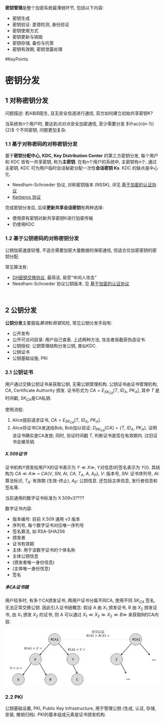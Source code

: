 **密钥管理**是整个加密系统最薄弱环节, 包括以下内容:
- 密钥生成
- 密钥验证: 差错检测, 身份验证
- 密钥使用方式
- 密钥更新与销毁
- 密钥存储, 备份与托管
- 密钥有效期, 密钥泄露处理

#KeyPoints 
# 密钥分发

## 1 对称密钥分发

问题描述: 若A和B陌生, 且无安全信道进行通信, 双方如何建立初始共享密钥K?

当系统有n个用户时, 要达到点对点安全加密通信, 至少需要分发 $\frac{n(n-1)}{2}$ 个不同密钥, 问题更加复杂. 

### 1.1 基于对称密码的对称密钥分发

基于**密钥分配中心, KDC, Key Distribution Center** 的第三方密钥分发, 每个用户和 KDC 皆有一共享密钥, 称为**主密钥**. 在有n个用户的系统中, 主密钥有n个, 通过主密钥, KDC 可为用户临时会话秘密分配一次性**会话密钥 Ks**. KDC 的缺点是中心化.

- Needham-Schroeder 协议, 对称密钥版本 (NSSK), 详见 [基于加密的认证协议](认证协议/基于加密的认证协议.md)
- [Kerberos 协议](认证的密钥协商协议/Kerberos%20协议.md)

完成密钥分发后, 后续**更新共享会话密钥**有两种选择:
- 使用原有密钥对新共享密钥K进行加密传输
- 仍使用KDC

### 1.2 基于公钥密码的对称密钥分发

公钥加密速度较慢, 不适合需要加密大量数据的保密通信, 但适合仅加密密钥的密钥分配.

常见算法有:
-  [DH密钥交换协议](../公钥密码/DiffieHellman-密钥交换.md), 最简洁, 易受"中间人攻击"
- Needham-Schroeder 协议公钥版本, 见 [基于加密的认证协议](认证协议/基于加密的认证协议.md)

<br>

## 2 公钥分发

**公钥分发**主要面临*篡改*和*假冒*风险, 常见公钥分发手段有:
- 公开发布
- 公开可访问目录: 用户自己查表. 上述两种方法, 攻击者易截获伪造证书.
- 公钥授权: 公钥管理结构分发公钥, 类似KDC.
- 公钥证书
- 公钥基础设施, PKI

### 2.1 公钥证书

用户通过交换公钥证书来获取公钥, 无需公钥管理机构. 公钥证书由证书管理机构, CA, Certificate Authority 颁发. 证书形式为 $CA=E_{SK_{CA}}[T,\ ID_{A},\ PK_{A} ]$, 其中 $T$ 是时间戳, $SK_{CA}$是CA私钥.

使用流程:  
1. Alice提前请求证书, $CA=E_{SK_{CA}}[T,\ ID_{A},\ PK_{A} ]$.
2. Alice将证书CA发送给Bob, Bob加以验证: $D_{PK_{CA}}[CA]=\{T,\ ID_{A},\ PK_{A}\}$, 证明该证书确实是CA发放; 同时, 验证时间戳 $T$, 判断证书是否在有效期内. 过旧证书会被吊销.

##### X.509证书

证书机构Y颁发给用户X的证书表示为 $Y\ll X\gg$, Y对信息I的签名表示为 $Y\{I\}$. 其结构为 $CA\ll A\gg\ =\ CA\{V,\ SN,\ AI,\ CA,\ T_{A},\ A,\ A_{P}\}$, $V$: 版本号, $SN$: 证书序列号, $AI$: 算法标识, $T_{A}$: 有效期 (生效-终止), $A_{P}$: 公钥信息. 还包括主体信息, 发行者信息和签名等.

当前通用的数字证书标准为 X.509v3????

数字证书内容:
- 版本编号: 目前 X.509 通用 v3 版本
- 序列号, 每个数字证书对应唯一序列号
- 签名算法, 如 RSA-SHA256
- 颁发者
- 证书有效期
- 主体: 用于该数字证书的个体名称
- 主体公钥信息
- (颁发者唯一身份信息)
- (主体唯一身份信息)
- 签名

##### 多CA证书链

用户较多时, 有多个CA颁发证书, 两用户证书分属不同CA, 使用不同 $SK_{CA}$ 签名, 无法正常交换公钥. 因此引入证书链概念: 假设 A 由 $X_{1}$ 颁发证书, B 由 $X_{2}$ 颁发证书, 由 $X_{1}$ 颁发 $X_{2}$ 的证书, 则 A 可以通过 $X_{1}\ll X_{2}\gg X_{2}\ll B\gg$ 来获取B的CA内容.

![](../../attach/Pasted%20image%2020240401101015.png)


### 2.2 PKI

公钥基础设置, PKI, Public Key Infrastructure, 用于管理公钥 (生成, 认证, 存储, 安装, 撤销归档). PKI的基本组成元素是证书颁发机构.
